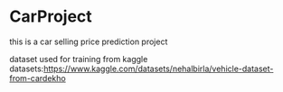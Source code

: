 # CarProject
this is a car selling price prediction project

dataset used for training from kaggle datasets:https://www.kaggle.com/datasets/nehalbirla/vehicle-dataset-from-cardekho

